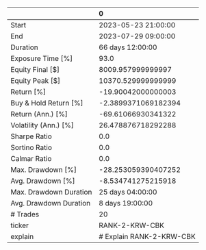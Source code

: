 |                        | 0                        |
|:-----------------------|:-------------------------|
| Start                  | 2023-05-23 21:00:00      |
| End                    | 2023-07-29 09:00:00      |
| Duration               | 66 days 12:00:00         |
| Exposure Time [%]      | 93.0                     |
| Equity Final [$]       | 8009.957999999997        |
| Equity Peak [$]        | 10370.529999999999       |
| Return [%]             | -19.90042000000003       |
| Buy & Hold Return [%]  | -2.3899371069182394      |
| Return (Ann.) [%]      | -69.61066930341322       |
| Volatility (Ann.) [%]  | 26.478876718292288       |
| Sharpe Ratio           | 0.0                      |
| Sortino Ratio          | 0.0                      |
| Calmar Ratio           | 0.0                      |
| Max. Drawdown [%]      | -28.253059390407252      |
| Avg. Drawdown [%]      | -8.534741275215918       |
| Max. Drawdown Duration | 25 days 04:00:00         |
| Avg. Drawdown Duration | 8 days 19:00:00          |
| # Trades               | 20                       |
| ticker                 | RANK-2-KRW-CBK           |
| explain                | # Explain RANK-2-KRW-CBK |